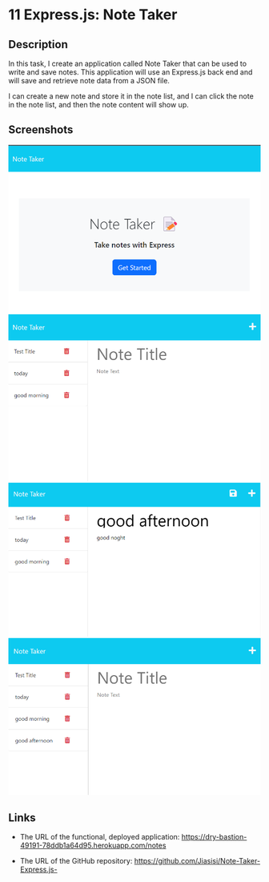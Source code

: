 # 11 Express.js: Note Taker

## Description
In this task, I create an application called Note Taker that can be used to write and save notes. This application will use an Express.js back end and will save and retrieve note data from a JSON file.

I can create a new note and store it in the note list, and I can click the note in the note list, and then the note content will show up. 


## Screenshots
![](./Develop/images/1.png)
![](./Develop/images/2.png)
![](./Develop/images/3.png)
![](./Develop/images/4.png)


## Links

* The URL of the functional, deployed application:
https://dry-bastion-49191-78ddb1a64d95.herokuapp.com/notes


* The URL of the GitHub repository:
https://github.com/Jiasisi/Note-Taker-Express.js-



